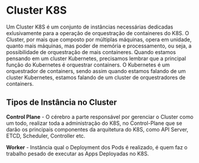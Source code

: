 # Cluster K8S

Um Cluster K8S é um conjunto de instâncias necessárias dedicadas exlusivamente para a operação de orquestração de containeres do K8S.
O Cluster, por mais que composto por múltiplas máquinas, opera em unidade, quanto mais máquinas, mas poder de memória e processamento, ou seja, a possibilidade de orquestração de mais containeres.
Quando estamos pensando em um cluster Kubernetes, precisamos lembrar que a principal função do Kubernetes é orquestrar containers. O Kubernetes é um orquestrador de containers, sendo assim quando estamos falando de um cluster Kubernetes, estamos falando de um cluster de orquestradores de containers.

## Tipos de Instância no Cluster

**Control Plane** - O cérebro a parte responsável por gerenciar o Cluster como um todo, realizar toda a administração do K8S, no Control-Plane que se darão os principais componentes da arquitetura do K8S, como API Server, ETCD, Scheduler, Controller etc.

**Worker** - Instância qual o Deployment dos Pods é realizado, é quem faz o trabalho pesado de executar as Apps Deployadas no K8S.
